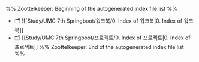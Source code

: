 %% Zoottelkeeper: Beginning of the autogenerated index file list  %%
- 🗂️ ![[Study/UMC 7th Springboot/워크북/0. Index of 워크북|0. Index of 워크북]]
- 🗂️ [[Study/UMC 7th Springboot/프로젝트/0. Index of 프로젝트|0. Index of 프로젝트]]
%% Zoottelkeeper: End of the autogenerated index file list  %%
